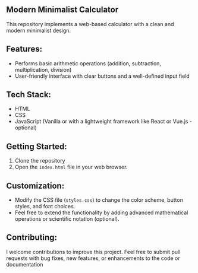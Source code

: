 ## Modern Minimalist Calculator 

This repository implements a web-based calculator with a clean and modern minimalist design. 

## **Features:**

* Performs basic arithmetic operations (addition, subtraction, multiplication, division)
* User-friendly interface with clear buttons and a well-defined input field

## **Tech Stack:**

* HTML
* CSS
* JavaScript (Vanilla or with a lightweight framework like React or Vue.js - optional)

## **Getting Started:**

1. Clone the repository
2. Open the `index.html` file in your web browser.

## **Customization:**

* Modify the CSS file (`styles.css`) to change the color scheme, button styles, and font choices.
* Feel free to extend the functionality by adding advanced mathematical operations or scientific notation (optional).

## **Contributing:**

I welcome contributions to improve this project. Feel free to submit pull requests with bug fixes, new features, or enhancements to the code or documentation
